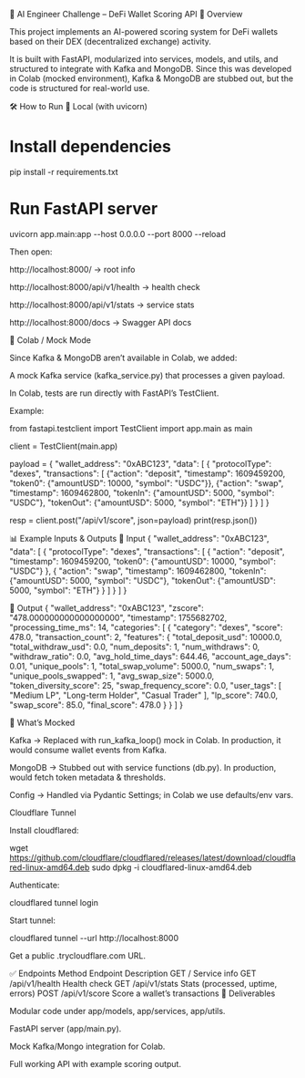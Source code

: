 🚀 AI Engineer Challenge – DeFi Wallet Scoring API
📌 Overview

This project implements an AI-powered scoring system for DeFi wallets based on their DEX (decentralized exchange) activity.

It is built with FastAPI, modularized into services, models, and utils, and structured to integrate with Kafka and MongoDB.
Since this was developed in Colab (mocked environment), Kafka & MongoDB are stubbed out, but the code is structured for real-world use.

🛠️ How to Run
🔹 Local (with uvicorn)
# Install dependencies
pip install -r requirements.txt

# Run FastAPI server
uvicorn app.main:app --host 0.0.0.0 --port 8000 --reload


Then open:

http://localhost:8000/ → root info

http://localhost:8000/api/v1/health → health check

http://localhost:8000/api/v1/stats → service stats

http://localhost:8000/docs → Swagger API docs

🔹 Colab / Mock Mode

Since Kafka & MongoDB aren’t available in Colab, we added:

A mock Kafka service (kafka_service.py) that processes a given payload.

In Colab, tests are run directly with FastAPI’s TestClient.

Example:

from fastapi.testclient import TestClient
import app.main as main

client = TestClient(main.app)

payload = {
    "wallet_address": "0xABC123",
    "data": [
        {
            "protocolType": "dexes",
            "transactions": [
                {"action": "deposit", "timestamp": 1609459200,
                 "token0": {"amountUSD": 10000, "symbol": "USDC"}},
                {"action": "swap", "timestamp": 1609462800,
                 "tokenIn": {"amountUSD": 5000, "symbol": "USDC"},
                 "tokenOut": {"amountUSD": 5000, "symbol": "ETH"}}
            ]
        }
    ]
}

resp = client.post("/api/v1/score", json=payload)
print(resp.json())

📊 Example Inputs & Outputs
🔹 Input
{
  "wallet_address": "0xABC123",
  "data": [
    {
      "protocolType": "dexes",
      "transactions": [
        {
          "action": "deposit",
          "timestamp": 1609459200,
          "token0": {"amountUSD": 10000, "symbol": "USDC"}
        },
        {
          "action": "swap",
          "timestamp": 1609462800,
          "tokenIn": {"amountUSD": 5000, "symbol": "USDC"},
          "tokenOut": {"amountUSD": 5000, "symbol": "ETH"}
        }
      ]
    }
  ]
}

🔹 Output
{
  "wallet_address": "0xABC123",
  "zscore": "478.000000000000000000",
  "timestamp": 1755682702,
  "processing_time_ms": 14,
  "categories": [
    {
      "category": "dexes",
      "score": 478.0,
      "transaction_count": 2,
      "features": {
        "total_deposit_usd": 10000.0,
        "total_withdraw_usd": 0.0,
        "num_deposits": 1,
        "num_withdraws": 0,
        "withdraw_ratio": 0.0,
        "avg_hold_time_days": 644.46,
        "account_age_days": 0.01,
        "unique_pools": 1,
        "total_swap_volume": 5000.0,
        "num_swaps": 1,
        "unique_pools_swapped": 1,
        "avg_swap_size": 5000.0,
        "token_diversity_score": 25,
        "swap_frequency_score": 0.0,
        "user_tags": [
          "Medium LP",
          "Long-term Holder",
          "Casual Trader"
        ],
        "lp_score": 740.0,
        "swap_score": 85.0,
        "final_score": 478.0
      }
    }
  ]
}

🔧 What’s Mocked

Kafka → Replaced with run_kafka_loop() mock in Colab. In production, it would consume wallet events from Kafka.

MongoDB → Stubbed out with service functions (db.py). In production, would fetch token metadata & thresholds.

Config → Handled via Pydantic Settings; in Colab we use defaults/env vars.

Cloudflare Tunnel 

Install cloudflared:

wget https://github.com/cloudflare/cloudflared/releases/latest/download/cloudflared-linux-amd64.deb
sudo dpkg -i cloudflared-linux-amd64.deb


Authenticate:

cloudflared tunnel login


Start tunnel:

cloudflared tunnel --url http://localhost:8000


Get a public .trycloudflare.com URL.

✅ Endpoints
Method	Endpoint	Description
GET	/	Service info
GET	/api/v1/health	Health check
GET	/api/v1/stats	Stats (processed, uptime, errors)
POST	/api/v1/score	Score a wallet’s transactions
📌 Deliverables

Modular code under app/models, app/services, app/utils.

FastAPI server (app/main.py).

Mock Kafka/Mongo integration for Colab.


Full working API with example scoring output.
